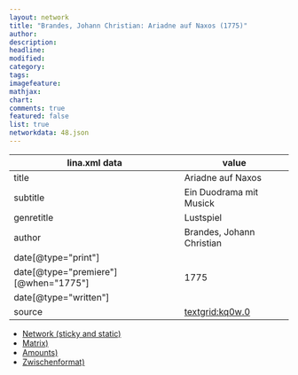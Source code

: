 ```yaml
---
layout: network
title: "Brandes, Johann Christian: Ariadne auf Naxos (1775)"
author:
description:
headline:
modified:
category:
tags:
imagefeature: 
mathjax: 
chart: 
comments: true
featured: false
list: true
networkdata: 48.json
---
```

lina.xml data  | value
------------- | -------------
title|Ariadne auf Naxos
subtitle|Ein Duodrama mit Musick
genretitle|Lustspiel
author|Brandes, Johann Christian
date[@type="print"]|
date[@type="premiere"][@when="1775"]|1775
date[@type="written"]|
source|[textgrid:kq0w.0](https://textgridlab.org/1.0/tgcrud-public/rest/textgrid:kq0w.0/data)



* [Network (sticky and static)](/linas/network48)
* [Matrix)](/linas/matrix48)
* [Amounts)](/linas/amount48)
* [Zwischenformat)](/linas/lina48 )
